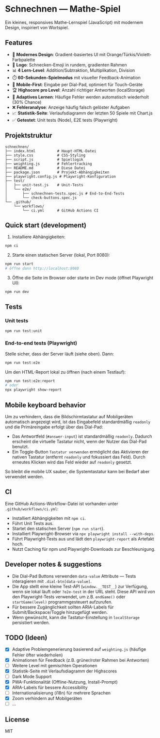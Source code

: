 # Schnechnen — Mathe-Spiel

Ein kleines, responsives Mathe-Lernspiel (JavaScript) mit modernem Design, inspiriert von Wortspiel.

## Features

- 🎨 **Modernes Design**: Gradient-basiertes UI mit Orange/Türkis/Violett-Farbpalette
- 🐌 **Logo**: Schnecken-Emoji in rundem, gradienten Rahmen
- 📊 **4 Lern-Level**: Addition/Subtraktion, Multiplikation, Division
- ⏱️ **60-Sekunden-Spielmodus** mit visueller Feedback-Animation
- 📱 **Mobile-First**: Eingabe per Dial-Pad, optimiert für Touch-Geräte
- 🏆 **Highscore pro Level**: Anzahl richtiger Antworten (localStorage)
- 🧠 **Adaptives Lernen**: Häufige Fehler werden automatisch wiederholt (30% Chance)
- ❌ **Fehleranalyse**: Anzeige häufig falsch gelöster Aufgaben
- 📈 **Statistik-Seite**: Verlaufsdiagramm der letzten 50 Spiele mit Chart.js
- ✅ **Getestet**: Unit tests (Node), E2E tests (Playwright)

## Projektstruktur

```
schnechnen/
├── index.html          # Haupt-HTML-Datei
├── style.css           # CSS-Styling
├── script.js           # Spiellogik
├── weighting.js        # Fehlertracking
├── README.md           # Diese Datei
├── package.json        # Projekt-Abhängigkeiten
├── playwright.config.js # Playwright-Konfiguration
├── test/
│   ├── unit-test.js    # Unit-Tests
│   └── e2e/
│       ├── schnechnen-tests.spec.js # End-to-End-Tests
│       └── check-buttons.spec.js
└── .github/
    └── workflows/
        └── ci.yml      # GitHub Actions CI
```

## Quick start (development)

1. Installiere Abhängigkeiten:

```bash
npm ci
```

2. Starte einen statischen Server (lokal, Port 8080):

```bash
npm run start
# öffne dann http://localhost:8080
```

3. Öffne die Seite im Browser oder starte im Dev mode (öffnet Playwright UI):

```bash
npm run dev
```

## Tests

### Unit tests

```bash
npm run test:unit
```

### End-to-end tests (Playwright)

Stelle sicher, dass der Server läuft (siehe oben). Dann:

```bash
npm run test:e2e
```

Um den HTML-Report lokal zu öffnen (nach einem Testlauf):

```bash
npm run test:e2e:report
# oder
npx playwright show-report
```

## Mobile keyboard behavior

Um zu verhindern, dass die Bildschirmtastatur auf Mobilgeräten automatisch angezeigt wird, ist das Eingabefeld standardmäßig `readonly` und die Primäreingabe erfolgt über das Dial-Pad:

- Das Antwortfeld (`#answer-input`) ist standardmäßig `readonly`. Dadurch erscheint die virtuelle Tastatur nicht, wenn der Nutzer das Dial-Pad benutzt.
- Ein Toggle-Button `Tastatur verwenden` ermöglicht das Aktivieren der nativen Tastatur (entfernt `readonly` und fokussiert das Feld). Durch erneutes Klicken wird das Feld wieder auf `readonly` gesetzt.

So bleibt die mobile UX sauber, die Systemtastatur kann bei Bedarf aber verwendet werden.

## CI

Eine GitHub Actions-Workflow-Datei ist vorhanden unter `.github/workflows/ci.yml`:

- Installiert Abhängigkeiten mit `npm ci`.
- Führt Unit Tests aus.
- Startet den statischen Server (`npm run start`).
- Installiert Playwright-Browser via `npx playwright install --with-deps`.
- Führt Playwright-Tests aus und lädt den `playwright-report` als Artefakt hoch.
- Nutzt Caching für npm und Playwright-Downloads zur Beschleunigung.

## Developer notes & suggestions

- Die Dial-Pad Buttons verwenden `data-value` Attribute — Tests interagieren mit `.dial-btn[data-value]`.
- Die App stellt eine kleine Test-API (`window.__TEST__`) zur Verfügung, wenn sie lokal läuft oder `?e2e-test` in der URL steht. Diese API wird von den Playwright-Tests verwendet, um z.B. `endGame()` oder `startGame(level)` programmgesteuert aufzurufen.
- Für bessere Zugänglichkeit sollten ARIA-Labels für Submit/Backspace/Toggle hinzugefügt werden.
- Wenn gewünscht, kann die Tastatur-Einstellung in `localStorage` persistiert werden.

## TODO (Ideen)

- [x] Adaptive Problemgenerierung basierend auf `weighting.js` (häufige Fehler öfter wiederholen)
- [x] Animationen für Feedback (z.B. grüner/roter Rahmen bei Antworten)
- [ ] Weitere Level mit gemischten Operationen
- [x] Statistik-Seite mit Verlaufsdiagramm der Highscores
- [ ] Dark Mode Support
- [x] PWA-Funktionalität (Offline-Nutzung, Install-Prompt)
- [x] ARIA-Labels für bessere Accessibility
- [ ] Internationalisierung (i18n) für mehrere Sprachen
- [x] Zoom verhindern auf Mobilgeräten
- [ ] ...

## License

MIT
